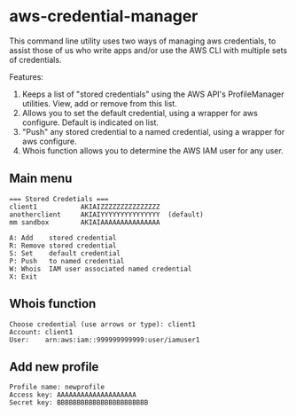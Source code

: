 ﻿# aws-credential-manager

This command line utility uses two ways of managing aws credentials, to assist those of us who write apps and/or use the AWS CLI with multiple sets of credentials. 

Features: 

1. Keeps a list of "stored credentials" using the AWS API's ProfileManager utilities.   View, add or remove from this list.
1. Allows you to set the default credential, using a wrapper for aws configure.  Default is indicated on list.
1. "Push" any stored credential to a named credential, using a wrapper for aws configure. 
1. Whois function allows you to determine the AWS IAM user for any user. 

## Main menu
```
=== Stored Credetials ===
client1           AKIAIZZZZZZZZZZZZZZZ
anotherclient     AKIAIYYYYYYYYYYYYYYY  (default)
mm sandbox        AKIAIAAAAAAAAAAAAAAA

A: Add    stored credential
R: Remove stored credential
S: Set    default credential
P: Push   to named credential
W: Whois  IAM user associated named credential
X: Exit
```
## Whois function
```
Choose credential (use arrows or type): client1
Account: client1
User:    arn:aws:iam::999999999999:user/iamuser1
```
## Add new profile
```
Profile name: newprofile
Access key: AAAAAAAAAAAAAAAAAAAA
Secret key: BBBBBBBBBBBBBBBBBBBBBBB
```
